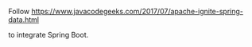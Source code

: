 Follow https://www.javacodegeeks.com/2017/07/apache-ignite-spring-data.html 

to integrate Spring Boot. 